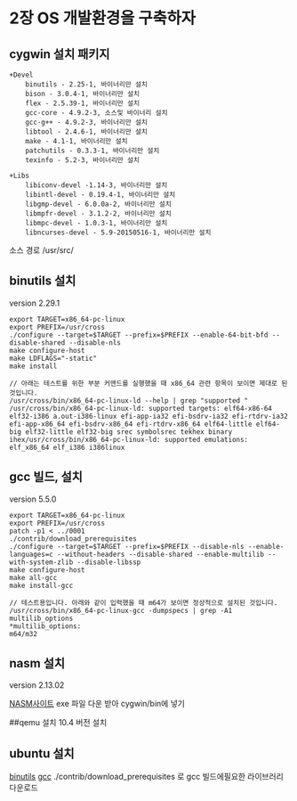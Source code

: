 # 2장 OS 개발환경을 구축하자

## cygwin 설치 패키지
```
+Devel
	binutils - 2.25-1, 바이너리만 설치
	bison - 3.0.4-1, 바이너리만 설치
	flex - 2.5.39-1, 바이너리만 설치
	gcc-core - 4.9.2-3, 소스및 바이너리 설치
	gcc-g++ - 4.9.2-3, 바이너리만 설치
	libtool - 2.4.6-1, 바이너리만 설치
	make - 4.1-1, 바이너리만 설치
	patchutils - 0.3.3-1, 바이너리만 설치
	texinfo - 5.2-3, 바이너리만 설치

+Libs
	libiconv-devel -1.14-3, 바이너리만 설치
	libintl-devel - 0.19.4-1, 바이너리만 설치
	libgmp-devel - 6.0.0a-2, 바이너리만 설치
	libmpfr-devel - 3.1.2-2, 바이너리만 설치
	libmpc-devel - 1.0.3-1, 바이너리만 설치
	libncurses-devel - 5.9-20150516-1, 바이너리만 설치
```
소스 경로 /usr/src/
## binutils 설치
version 2.29.1

```commandline
export TARGET=x86_64-pc-linux
export PREFIX=/usr/cross
./configure --target=$TARGET --prefix=$PREFIX --enable-64-bit-bfd --disable-shared --disable-nls
make configure-host
make LDFLAGS="-static"
make install

// 아래는 테스트를 위한 부분 커맨드를 실행했을 때 x86_64 관련 항목이 보이면 제대로 된 것입니다.
/usr/cross/bin/x86_64-pc-linux-ld --help | grep "supported "
/usr/cross/bin/x86_64-pc-linux-ld: supported targets: elf64-x86-64 elf32-i386 a.out-i386-linux efi-app-ia32 efi-bsdrv-ia32 efi-rtdrv-ia32 efi-app-x86_64 efi-bsdrv-x86_64 efi-rtdrv-x86_64 elf64-little elf64-big elf32-little elf32-big srec symbolsrec tekhex binary ihex/usr/cross/bin/x86_64-pc-linux-ld: supported emulations: elf_x86_64 elf_i386 i386linux
```

## gcc 빌드, 설치
version 5.5.0  

```commandline
export TARGET=x86_64-pc-linux
export PREFIX=/usr/cross
patch -p1 < ../0001
./contrib/download_prerequisites
./configure --target=$TARGET --prefix=$PREFIX --disable-nls --enable-languages=c --without-headers --disable-shared --enable-multilib --with-system-zlib --disable-libssp
make configure-host
make all-gcc
make install-gcc

// 테스트용입니다. 아래와 같이 입력했을 때 m64가 보이면 정상적으로 설치된 것입니다.
/usr/cross/bin/x86_64-pc-linux-gcc -dumpspecs | grep -A1 multilib_options
*multilib_options:
m64/m32
```

## nasm 설치
version 2.13.02

[NASM사이트](http://www.nasm.us/)
exe 파일 다운 받아 cygwin/bin에 넣기

##qemu 설치
10.4 버전 설치

## ubuntu 설치
[binutils](http://ftp.gnu.org/gnu/binutils/)
[gcc](https://bigsearcher.com/mirrors/gcc/releases/gcc-4.9.4/)
./contrib/download_prerequisites 로 gcc 빌드에필요한 라이브러리 다운로드